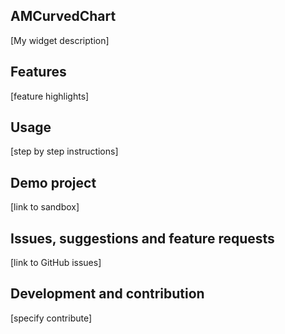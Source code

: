 ## AMCurvedChart
[My widget description]

## Features
[feature highlights]

## Usage
[step by step instructions]

## Demo project
[link to sandbox]

## Issues, suggestions and feature requests
[link to GitHub issues]

## Development and contribution
[specify contribute]
